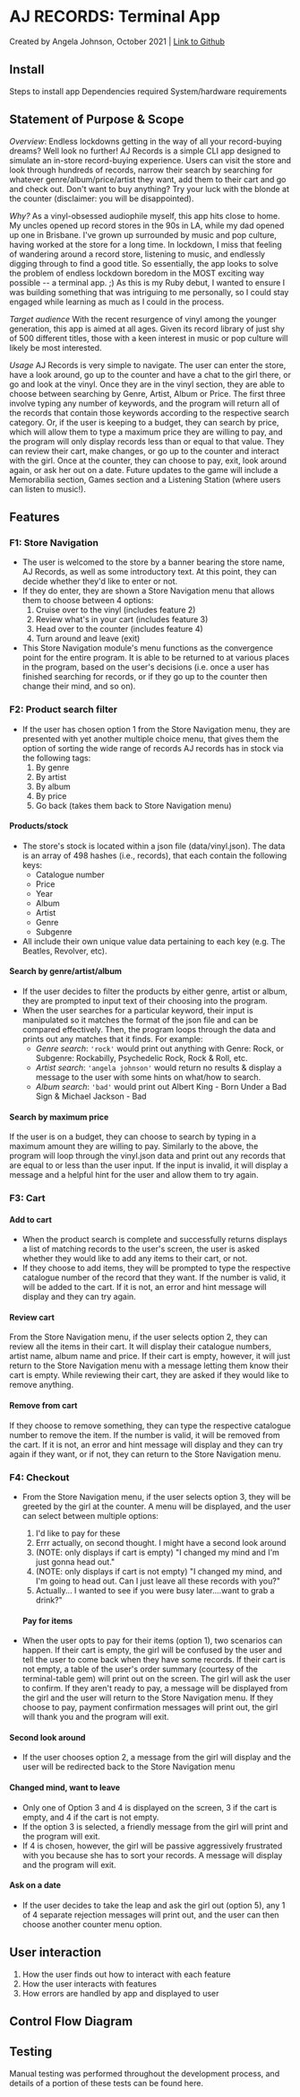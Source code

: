 # AJ RECORDS: Terminal App 
Created by Angela Johnson, October 2021 | [Link to Github](https://github.com/angieloux/AngelaJohnson_T1A3)
## Install
Steps to install app
Dependencies required
System/hardware requirements

## Statement of Purpose & Scope
*Overview*: 
Endless lockdowns getting in the way of all your record-buying dreams? Well look no further! AJ Records is a 
simple CLI app designed to simulate an in-store record-buying experience.  Users can visit the store and look through hundreds of records, narrow their search by searching for whatever genre/album/price/artist they want, add them to their cart and go and check out. Don't want to buy anything? Try your luck with the blonde at the counter (disclaimer: you will be disappointed).

*Why?*
As a vinyl-obsessed audiophile myself, this app hits close to home. My uncles opened up record stores in the 90s in LA, while my dad opened up one in Brisbane. I've grown up surrounded by music and pop culture, having worked at the store for a long time. In lockdown, I miss that feeling of wandering around a record store, listening to music, and endlessly digging through to find a good title. So essentially, the app looks to solve the problem of endless lockdown boredom in the MOST exciting way possible -- a terminal app. ;) As this is my Ruby debut, I wanted to ensure I was building something that was intriguing to me personally, so I could stay engaged while learning as much as I could in the process.

*Target audience*
With the recent resurgence of vinyl among the younger generation, this app is aimed at all ages. Given its record library of just shy of 500 different titles, those with a keen interest in music or pop culture will likely be most interested. 

*Usage*
AJ Records is very simple to navigate. The user can enter the store, have a look around, go up to the counter and have a chat to the girl there, or go and look at the vinyl. Once they are in the vinyl section, they are able to choose between searching by Genre, Artist, Album or Price. The first three involve typing any number of keywords, and the program will return all of the records that contain those keywords according to the respective search category. Or, if the user is keeping to a budget, they can search by price, which will allow them to type a maximum price they are willing to pay, and the program will only display records less than or equal to that value. They can review their cart, make changes, or go up to the counter and interact with the girl. Once at the counter, they can choose to pay, exit, look around again, or ask her out on a date. Future updates to the game will include a Memorabilia section, Games section and a Listening Station (where users can listen to music!).

## Features

### F1: Store Navigation

 - The user is welcomed to the store by a banner bearing the store name, AJ Records, as well as some introductory text. At this point, they can decide whether they'd like to enter or not.
 - If they do enter, they are shown a Store Navigation menu that allows them to choose between 4 options:
   1. Cruise over to the vinyl (includes feature 2)
   2. Review what's in your cart (includes feature 3)
   3. Head over to the counter (includes feature 4)
   4. Turn around and leave (exit)
- This Store Navigation module's menu functions as the convergence point for the entire program. It is able to be returned to at various places in the program, based on the user's decisions (i.e. once a user has finished searching for records, or if they go up to the counter then change their mind, and so on).

### F2: Product search filter
- If the user has chosen option 1 from the Store Navigation menu, they are presented with yet another multiple choice menu, that gives them the option of sorting the wide range of records AJ records has in stock via the following tags: 
  1. By genre
  2. By artist
  3. By album
  4. By price 
  5. Go back (takes them back to Store Navigation menu)
#### Products/stock
- The store's stock is located within a json file (data/vinyl.json). The data is an array of 498 hashes (i.e., records), that each contain the following keys: 
  - Catalogue number
  - Price
  - Year
  - Album
  - Artist
  - Genre
  - Subgenre
- All include their own unique value data pertaining to each key (e.g. The Beatles, Revolver, etc). 

#### Search by genre/artist/album
- If the user decides to filter the products by either genre, artist or album, they are prompted to input text of their choosing into the program. 
- When the user searches for a particular keyword, their input is manipulated so it matches the format of the json file and can be compared effectively. Then, the program loops through the data and prints out any matches that it finds. For example: 
	- *Genre search*: `'rock'` would print out anything with Genre: Rock, or Subgenre: Rockabilly, Psychedelic Rock, Rock & Roll, etc. 
	-  *Artist search*: `'angela johnson'` would return no results & display a message to the user with some hints on what/how to search. 
	- *Album search*: `'bad'` would print out Albert King - Born Under a Bad Sign & Michael Jackson - Bad
#### Search by maximum price 
If the user is on a budget, they can choose to search by typing in a maximum amount they are willing to pay. Similarly to the above, the program will loop through the vinyl.json data and print out any records that are equal to or less than the user input. If the input is invalid, it will display a message and a helpful hint for the user and allow them to try again.

### F3: Cart
#### Add to cart
- When the product search is complete and successfully returns displays a list of matching records to the user's screen, the user is asked whether they would like to add any items to their cart, or not. 
- If they choose to add items, they will be prompted to type the respective catalogue number of the record that they want. If the number is valid, it will be added to the cart. If it is not, an error and hint message will display and they can try again. 
#### Review cart
From the Store Navigation menu, if the user selects option 2, they can review all the items in their cart. It will display their catalogue numbers, artist name, album name and price. If their cart is empty, however, it will just return to the Store Navigation menu with a message letting them know their cart is empty. While reviewing their cart, they are asked if they would like to remove anything. 
#### Remove from cart
If they choose to remove something, they can type the respective catalogue number to remove the item. If the number is valid, it will be removed from the cart. If it is not, an error and hint message will display and they can try again if they want, or if not, they can return to the Store Navigation menu. 
### F4: Checkout 
- From the Store Navigation menu, if the user selects option 3, they will be greeted by the girl at the counter. A menu will be displayed, and the user can select between multiple options: 
  1. I'd like to pay for these
  2. Errr actually, on second thought. I might have a second look around
  3. (NOTE: only displays if cart is empty) "I changed my mind and I'm just gonna head out."
  4. (NOTE: only displays if cart is not empty) "I changed my mind, and I'm going to head out. Can I just leave all these records with you?"
  5. Actually... I wanted to see if you were busy later....want to grab a drink?"
  
  #### Pay for items
- When the user opts to pay for their items (option 1), two scenarios can happen. If their cart is empty, the girl will be confused by the user and tell the user to come back when they have some records. If their cart is not empty, a table of the user's order summary (courtesy of the terminal-table gem) will print out on the screen. The girl will ask the user to confirm. If they aren't ready to pay, a message will be displayed from the girl and the user will return to the Store Navigation menu. If they choose to pay, payment confirmation messages will print out, the girl will thank you and the program will exit. 

#### Second look around 
- If the user chooses option 2, a message from the girl will display and the user will be redirected back to the Store Navigation menu
#### Changed mind, want to leave
- Only one of Option 3 and 4 is displayed on the screen, 3 if the cart is empty, and 4 if the cart is not empty. 
- If the option 3 is selected, a friendly message from the girl will print and the program will exit. 
- If 4 is chosen, however, the girl will be passive aggressively frustrated with you because she has to sort your records. A message will display and the program will exit. 
#### Ask on a date
- If the user decides to take the leap and ask the girl out (option 5), any 1 of 4 separate rejection messages will print out, and the user can then choose another counter menu option. 

## User interaction

 1. How the user finds out how to interact with each feature
 2. How the user interacts with features
 3. How errors are handled by app and displayed to user

## Control Flow Diagram


## Testing
Manual testing was performed throughout the development process, and details of a portion of these tests can be found here. 

